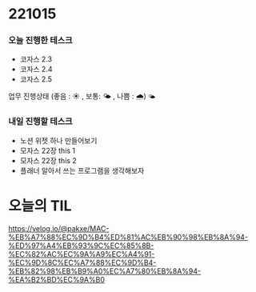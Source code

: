 # 221015

### 오늘 진행한 테스크

- 코자스 2.3
- 코자스 2.4
- 코자스 2.5

업무 진행상태 (좋음 : ☀ , 보통: 🌤 , 나쁨 : 🌧)
`🌤`

### 내일 진행할 테스크

- 노션 위젯 하나 만들어보기
- 모자스 22장 this 1
- 모자스 22장 this 2
- 플래너 알아서 쓰는 프로그램을 생각해보자

# 오늘의 TIL

https://velog.io/@pakxe/MAC-%EB%A7%88%EC%9D%B4%ED%81%AC%EB%90%98%EB%8A%94-%ED%97%A4%EB%93%9C%EC%85%8B-%EC%82%AC%EC%9A%A9%EC%A4%91-%EC%9D%8C%EC%A7%88%EC%9D%B4-%EB%82%98%EB%B9%A0%EC%A7%80%EB%8A%94-%EA%B2%BD%EC%9A%B0
